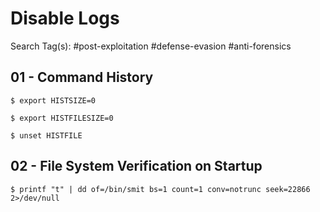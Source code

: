 # Disable Logs

Search Tag(s): #post-exploitation #defense-evasion #anti-forensics

## 01 - Command History

`$ export HISTSIZE=0`

`$ export HISTFILESIZE=0`

`$ unset HISTFILE`

## 02 - File System Verification on Startup

`$ printf "t" | dd of=/bin/smit bs=1 count=1 conv=notrunc seek=22866 2>/dev/null`
